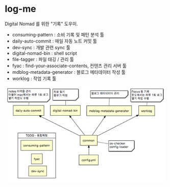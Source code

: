 log-me
======

Digital Nomad 를 위한 "기록" 도우미.

 * consuming-pattern : 소비 기록 및 패턴 분석 툴
 * daily-auto-commit : 매일 자동 노트 커밋 툴
 * dev-sync : 개발 관련 sync 툴
 * digital-nomad-bin : shell script
 * file-tagger : 파일 태깅 / 관리 툴
 * fyac : find-your-associate-contents, 컨텐츠 관리 서버 툴
 * mdblog-metadata-generator : 블로그 메타데이터 작성 툴
 * worklog : 작업 기록 툴

<img src="common/docs/log-me-modules.png" />
